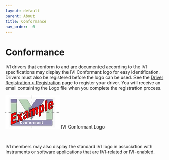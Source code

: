 ```yaml
---
layout: default
parent: About
title: Conformance
nav_order:  6
---
```

# Conformance

IVI drivers that conform to and are documented according to the IVI
specifications may display the IVI Conformant logo for easy
identification. Drivers must also be registered before the logo can be
used. See the [Driver Registration \> Registration](../registered_drivers/register_driver.html) page to
register your driver. You will receive an email containing the Logo file
when you complete the registration process.

![IVI Conformant Logo](../assets/images/IVI_Conformant_Logo.jpg)
IVI Conformant Logo

 



IVI members may also display the standard IVI logo in association with
Instruments or software applications that are IVI-related or
IVI-enabled.
